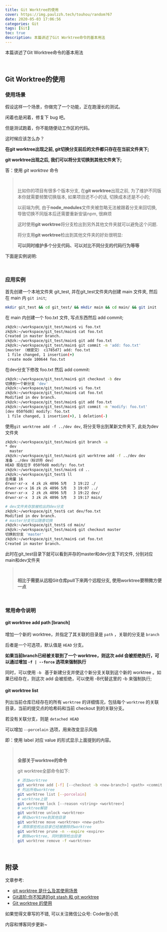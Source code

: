 ```yaml
---
title: Git Worktree的使用
cover: https://img.paulzzh.tech/touhou/random?67
date: 2020-05-03 17:06:56
categories: Git
tags: [Git]
toc: true
description: 本篇讲述了Git Worktree命令的基本用法
---
```



本篇讲述了Git Worktree命令的基本用法

<br/>

<!--more-->

<!-- **目录:** -->

<!-- toc -->

<!-- <br/> -->

## Git Worktree的使用

### 使用场景

假设这样一个场景，你做完了一个功能，正在跑漫长的测试。

闲着也是闲着，修复下 bug 吧。

但是测试跑着，你不能随便动工作区的代码。

这时候应该怎么办？

**在git worktree出现之前, git切换分支前后的文件都只存在在当前文件夹下;** 

**git worktree出现之后, 我们可以将分支切换到其他文件夹下;**

答：使用 *git worktree* 命令

>   <br/>
>
>   比如你的项目有很多个版本分支, 在**git worktree**出现之前, 为了维护不同版本你就需要频繁切换版本, 如果项目还不小的话, 切换成本还是不小的;
>
>   以前端为例, 由于**node_modules**文件夹被忽略无法被跟着分支来回切换, 导致切换不同版本后还需要重新安装npm, 很麻烦
>
>   这时使用**git worktree**将分支检出到另外其他文件夹就可以避免这个问题.
>
>   将分支用**git worktree**检出到其他文件夹的好处很明显:
>
>   **可以同时维护多个分支代码、可以对比不同分支的代码行为等等**

下面是实例说明:

<br/>

### 应用实例

首先创建一个本地文件夹 git_test, 并在git_test文件夹内创建 main 文件夹, 然后在 main 内 `git init`;

```bash
mkdir git_test && cd git_test/ && mkdir main && cd main/ && git init
```

在 main 内创建一个 foo.txt 文件, 写点东西然后 add commit;

```bash
zk@zk:~/workspace/git_test/main$ vi foo.txt
zk@zk:~/workspace/git_test/main$ cat foo.txt 
Created in master branch.
zk@zk:~/workspace/git_test/main$ git add foo.txt 
zk@zk:~/workspace/git_test/main$ git commit -m 'add: foo.txt'
[master （根提交） c1785d7] add: foo.txt
 1 file changed, 1 insertion(+)
 create mode 100644 foo.txt
```

在dev分支下修改 foo.txt 然后 add commit:

```bash
zk@zk:~/workspace/git_test/main$ git checkout -b dev
切换到一个新分支 'dev'
zk@zk:~/workspace/git_test/main$ vi foo.txt 
zk@zk:~/workspace/git_test/main$ cat foo.txt 
Modified in dev branch.
zk@zk:~/workspace/git_test/main$ git add foo.txt 
zk@zk:~/workspace/git_test/main$ git commit -m 'modify: foo.txt'
[dev 050f6d8] modify: foo.txt
 1 file changed, 1 insertion(+), 1 deletion(-)
```

使用`git worktree add -f ../dev dev`, 将分支导出到某新文件夹下, 此处为dev文件夹

```bash
zk@zk:~/workspace/git_test/main$ git branch -a
* dev
  master
zk@zk:~/workspace/git_test/main$ git worktree add -f ../dev dev
准备 ../dev（标识符 dev）
HEAD 现在位于 050f6d8 modify: foo.txt
zk@zk:~/workspace/git_test/main$ cd ..
zk@zk:~/workspace/git_test$ ll
总用量 16
drwxr-xr-x  4 zk zk 4096 5月   3 19:22 ./
drwxr-xr-x 16 zk zk 4096 5月   3 19:07 ../
drwxr-xr-x  2 zk zk 4096 5月   3 19:22 dev/
drwxr-xr-x  3 zk zk 4096 5月   3 19:17 main/

# dev文件夹存放被检出的dev分支
zk@zk:~/workspace/git_test$ cat dev/foo.txt 
Modified in dev branch.
# master分支可以随意切换
zk@zk:~/workspace/git_test$ cd main/
zk@zk:~/workspace/git_test/main$ git checkout master 
切换到分支 'master'
zk@zk:~/workspace/git_test/main$ cat foo.txt 
Created in master branch.
```

此时在git_test目录下就可以看到并存的master和dev分支下的文件, 分别对应main和dev文件夹

><br/>
>
>**相比于需要从远程Git仓库pull下来两个远程分支, 使用worktree要稍微方便一点**

<br/>

### 常用命令说明

#### git worktree add path [branch]

增加一个新的 worktree，并指定了其关联的目录是 `path` ，关联的分支是 `branch` 

后者是一个可选项，默认值是 `HEAD` 分支。

**如果当前branch已经被关联到了一个 worktree，则这次 add 会被拒绝执行，可以通过增加 `-f | --force` 选项来强制执行**

同时，可以使用 `-b ` 基于新建分支并使这个新分支关联到这个新的 worktree 。如果已经存在，则这次 add 会被拒绝，可以使用 -B代替这里的 -b 来强制执行;

#### git worktree list

列出当前仓库已经存在的所有 `worktree` 的详细情况，包括每个 `worktree` 的关联目录，当前的提交点的哈希码和当前 checkout 到的关联分支。

若没有关联分支，则是 `detached HEAD` 

可以增加 `--porcelain` 选项，用来改变显示风格

即：使用 label 对应 value 的形式显示上面提到的内容。

><br/>
>
>**全部关于worktree的命令**
>
>git worktree全部命令如下:
>
>```bash
># 添加worktree
>git worktree add [-f] [--checkout -b <new-branch>] <path> <commit-ish>
># 列出所有worktree
>git worktree list [--porcelain]
># worktree上锁
>git worktree lock [--reason <string> <worktree>]
># worktree解锁
>git worktree unlock <worktree>
># 移动worktree到其他目录
>git worktree move <worktree> <new-path>
># 清除那些检出目录已经被删除的worktree
>git worktree prune -n --expire <expire>
># 删除worktree, 同时删除检出目录
>git worktree remove -f <worktree>
>```

<br/>

## 附录

文章参考:

-   [git worktree 是什么及其使用场景](https://www.cnblogs.com/skura23/p/8654248.html)
-   [Git进阶:你不知道的git stash 和 git worktree](https://cloud.tencent.com/developer/article/1517189)
-   [Git worktree 的使用](https://www.jianshu.com/p/9d411fed8f7f)

如果觉得文章写的不错, 可以关注微信公众号: Coder张小凯

内容和博客同步更新~

<br/>